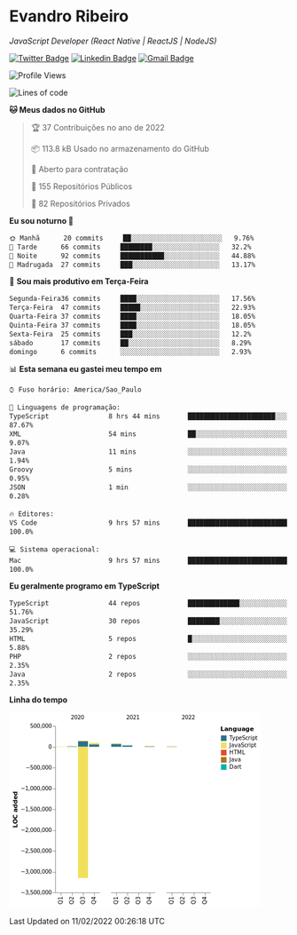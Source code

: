 # Evandro **Ribeiro**

*JavaScript Developer (React Native | ReactJS | NodeJS)*

[![Twitter Badge](https://img.shields.io/badge/-@ribeiroevandro-201B2D?style=flat-square&labelColor=201B2D&logo=twitter&logoColor=white&link=https://twitter.com/ribeiroevandro)](https://twitter.com/ribeiroevandro) 
[![Linkedin Badge](https://img.shields.io/badge/-Evandro%20Ribeiro-201B2D?style=flat-square&logo=Linkedin&logoColor=white&link=https://www.linkedin.com/in/ribeiroevandro)](https://www.linkedin.com/in/ribeiroevandro) 
[![Gmail Badge](https://img.shields.io/badge/-oi@ribeiroevandro.com.br-201B2D?style=flat-square&logo=Gmail&logoColor=white&link=mailto:oi@ribeiroevandro.com.br)](mailto:oi@ribeiroevandro.com.br)


<!--START_SECTION:waka-->
![Profile Views](http://img.shields.io/badge/Visualizac%C3%B5es%20do%20perfil-0-blue)

![Lines of code](https://img.shields.io/badge/Desde%20o%20Hello%20World%20eu%20escrevi--3%20Million%20linhas%20de%20c%C3%B3digo-blue)

**🐱 Meus dados no GitHub** 

> 🏆 37 Contribuições no ano de 2022
 > 
> 📦 113.8 kB Usado no armazenamento do GitHub 
 > 
> 💼 Aberto para contratação
 > 
> 📜 155 Repositórios Públicos 
 > 
> 🔑 82 Repositórios Privados  
 > 
**Eu sou noturno 🦉** 

```text
🌞 Manhã      20 commits     ██░░░░░░░░░░░░░░░░░░░░░░░   9.76% 
🌆 Tarde      66 commits     ████████░░░░░░░░░░░░░░░░░   32.2% 
🌃 Noite      92 commits     ███████████░░░░░░░░░░░░░░   44.88% 
🌙 Madrugada  27 commits     ███░░░░░░░░░░░░░░░░░░░░░░   13.17%

```
📅 **Sou mais produtivo em Terça-Feira** 

```text
Segunda-Feira36 commits     ████░░░░░░░░░░░░░░░░░░░░░   17.56% 
Terça-Feira  47 commits     █████░░░░░░░░░░░░░░░░░░░░   22.93% 
Quarta-Feira 37 commits     ████░░░░░░░░░░░░░░░░░░░░░   18.05% 
Quinta-Feira 37 commits     ████░░░░░░░░░░░░░░░░░░░░░   18.05% 
Sexta-Feira  25 commits     ███░░░░░░░░░░░░░░░░░░░░░░   12.2% 
sábado       17 commits     ██░░░░░░░░░░░░░░░░░░░░░░░   8.29% 
domingo      6 commits      ░░░░░░░░░░░░░░░░░░░░░░░░░   2.93%

```


📊 **Esta semana eu gastei meu tempo em** 

```text
⌚︎ Fuso horário: America/Sao_Paulo

💬 Linguagens de programação: 
TypeScript               8 hrs 44 mins       ██████████████████████░░░   87.67% 
XML                      54 mins             ██░░░░░░░░░░░░░░░░░░░░░░░   9.07% 
Java                     11 mins             ░░░░░░░░░░░░░░░░░░░░░░░░░   1.94% 
Groovy                   5 mins              ░░░░░░░░░░░░░░░░░░░░░░░░░   0.95% 
JSON                     1 min               ░░░░░░░░░░░░░░░░░░░░░░░░░   0.28%

🔥 Editores: 
VS Code                  9 hrs 57 mins       █████████████████████████   100.0%

💻 Sistema operacional: 
Mac                      9 hrs 57 mins       █████████████████████████   100.0%

```

**Eu geralmente programo em TypeScript** 

```text
TypeScript               44 repos            █████████████░░░░░░░░░░░░   51.76% 
JavaScript               30 repos            ████████░░░░░░░░░░░░░░░░░   35.29% 
HTML                     5 repos             █░░░░░░░░░░░░░░░░░░░░░░░░   5.88% 
PHP                      2 repos             ░░░░░░░░░░░░░░░░░░░░░░░░░   2.35% 
Java                     2 repos             ░░░░░░░░░░░░░░░░░░░░░░░░░   2.35%

```


**Linha do tempo**

![Chart not found](https://raw.githubusercontent.com/ribeiroevandro/ribeiroevandro/master/charts/bar_graph.png) 


 Last Updated on 11/02/2022 00:26:18 UTC
<!--END_SECTION:waka-->
